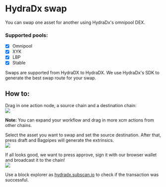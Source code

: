 # HydraDx swap

You can swap one asset for another using HydraDx's omnipool DEX.   


### Supported pools:    
- [x] Omnipool   
- [x] XYK   
- [x] LBP 
- [x] Stable  

Swaps are supported from HydraDX to HydraDX. We use HydraDx's SDK to generate the best swap route for your swap.  



## How to: 
Drag in one action node, a source chain and a destination chain:  
![](/img/swap0.png) 


**Note:** You can expand your workflow and drag in more xcm actions from other chains. 
 
Select the asset you want to swap and set the source destination. After that, press draft and Bagpipes will generate the extrinsics.  
![](/img/swap1.png)   



If all looks good, we want to press approve, sign it with our browser wallet and broadcast it to the chain!  
![](/img/swap2.png)   

Use a block explorer as [hydradx.subscan.io](https://hydradx.subscan.io/) to check if the transaction was successful.   
